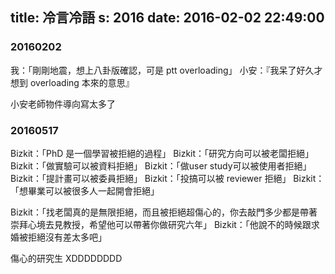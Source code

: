 title: 冷言冷語
s: 2016
date: 2016-02-02 22:49:00
---

### 20160202

我：「剛剛地震，想上八卦版確認，可是 ptt overloading」
小安：『我呆了好久才想到 overloading 本來的意思』

小安老師物件導向寫太多了

### 20160517

Bizkit：「PhD 是一個學習被拒絕的過程」
Bizkit：「研究方向可以被老闆拒絕」
Bizkit：「做實驗可以被資料拒絕」
Bizkit：「做user study可以被使用者拒絕」
Bizkit：「提計畫可以被委員拒絕」
Bizkit：「投搞可以被 reviewer 拒絕」
Bizkit：「想畢業可以被很多人一起開會拒絕」

Bizkit：「找老闆真的是無限拒絕，而且被拒絕超傷心的，你去敲門多少都是帶著崇拜心境去見教授，希望他可以帶著你做研究六年」
Bizkit：「他說不的時候跟求婚被拒絕沒有差太多吧」

傷心的研究生 XDDDDDDDD

